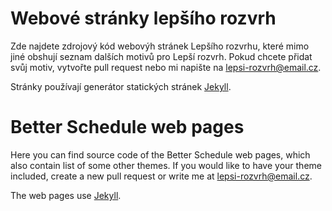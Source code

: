 # Webové stránky lepšího rozvrh

Zde najdete zdrojový kód webovýh stránek Lepšího rozvrhu, které mimo jiné obshují seznam dalších motivů pro Lepší rozvrh. Pokud chcete přidat svůj motiv, vytvořte pull request nebo mi napište na [lepsi-rozvrh@email.cz](mailto:lepsi-rozvrh@email.cz).

Stránky používají generátor statických stránek [Jekyll](https://jekyllrb.com/).

# Better Schedule web pages

Here you can find source code of the Better Schedule web pages, which also contain list of some other themes. If you would like to have your theme included, create a new pull request or write me at [lepsi-rozvrh@email.cz](mailto:lepsi-rozvrh@email.cz).

The web pages use [Jekyll](https://jekyllrb.com/).